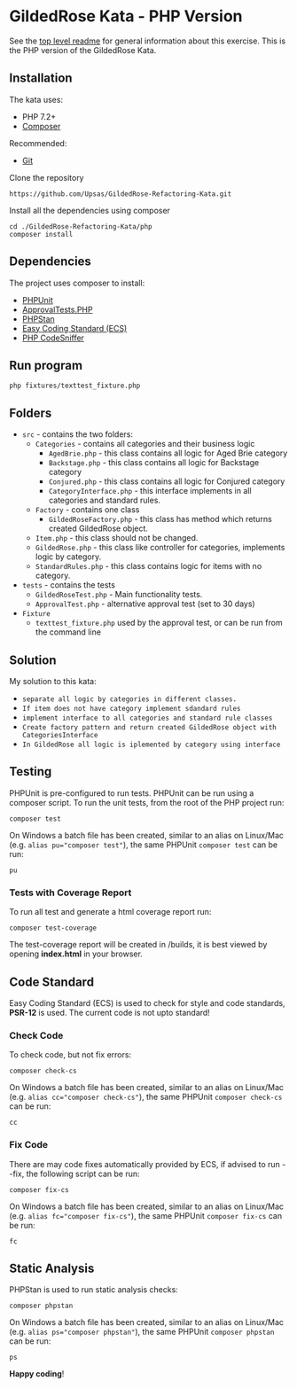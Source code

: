 # GildedRose Kata - PHP Version

See the [top level readme](../README.md) for general information about this exercise. This is the PHP version of the
 GildedRose Kata. 

## Installation

The kata uses:

- PHP 7.2+
- [Composer](https://getcomposer.org)

Recommended:
- [Git](https://git-scm.com/downloads)

Clone the repository 
```
https://github.com/Upsas/GildedRose-Refactoring-Kata.git
```

Install all the dependencies using composer

```shell script
cd ./GildedRose-Refactoring-Kata/php
composer install
```

## Dependencies

The project uses composer to install:

- [PHPUnit](https://phpunit.de/)
- [ApprovalTests.PHP](https://github.com/approvals/ApprovalTests.php)
- [PHPStan](https://github.com/phpstan/phpstan)
- [Easy Coding Standard (ECS)](https://github.com/symplify/easy-coding-standard) 
- [PHP CodeSniffer](https://github.com/squizlabs/PHP_CodeSniffer/wiki)

## Run program

`php fixtures/texttest_fixture.php`

## Folders

- `src` - contains the two folders:
  - `Categories` - contains all categories and their business logic
    - `AgedBrie.php` - this class contains all logic for Aged Brie category 
    - `Backstage.php` - this class contains all logic for Backstage category
    - `Conjured.php` - this class contains all logic for Conjured category
    - `CategoryInterface.php` - this interface implements in all categories and standard rules.
  - `Factory` - contains one class
    - `GildedRoseFactory.php` - this class has method which returns created GildedRose object.
  - `Item.php` - this class should not be changed.
  - `GildedRose.php` - this class like controller for categories, implements logic by category.
  - `StandardRules.php` - this class contains logic for items with no category.
- `tests` - contains the tests
  - `GildedRoseTest.php` - Main functionality tests.
  - `ApprovalTest.php` - alternative approval test (set to 30 days)
- `Fixture`
  - `texttest_fixture.php` used by the approval test, or can be run from the command line

## Solution

My solution to this kata:

- `separate all logic by categories in different classes.`
- `If item does not have category implement sdandard rules`
- `implement interface to all categories and standard rule classes`
- `Create factory pattern and return created GildedRose object with CategoriesInterface`
- `In GildedRose all logic is iplemented by category using interface`

## Testing

PHPUnit is pre-configured to run tests. PHPUnit can be run using a composer script. To run the unit tests, from the
 root of the PHP project run:

```shell script
composer test
```

On Windows a batch file has been created, similar to an alias on Linux/Mac (e.g. `alias pu="composer test"`), the same
 PHPUnit `composer test` can be run:

```shell script
pu
```

### Tests with Coverage Report

To run all test and generate a html coverage report run:

```shell script
composer test-coverage
```

The test-coverage report will be created in /builds, it is best viewed by opening **index.html** in your browser.

## Code Standard

Easy Coding Standard (ECS) is used to check for style and code standards, **PSR-12** is used. The current code is not
 upto standard!

### Check Code

To check code, but not fix errors:

```shell script
composer check-cs
``` 

On Windows a batch file has been created, similar to an alias on Linux/Mac (e.g. `alias cc="composer check-cs"`), the
 same PHPUnit `composer check-cs` can be run:

```shell script
cc
```

### Fix Code

There are may code fixes automatically provided by ECS, if advised to run --fix, the following script can be run:

```shell script
composer fix-cs
```

On Windows a batch file has been created, similar to an alias on Linux/Mac (e.g. `alias fc="composer fix-cs"`), the same
 PHPUnit `composer fix-cs` can be run:

```shell script
fc
```

## Static Analysis

PHPStan is used to run static analysis checks:

```shell script
composer phpstan
```

On Windows a batch file has been created, similar to an alias on Linux/Mac (e.g. `alias ps="composer phpstan"`), the
 same PHPUnit `composer phpstan` can be run:

```shell script
ps
```

**Happy coding**!